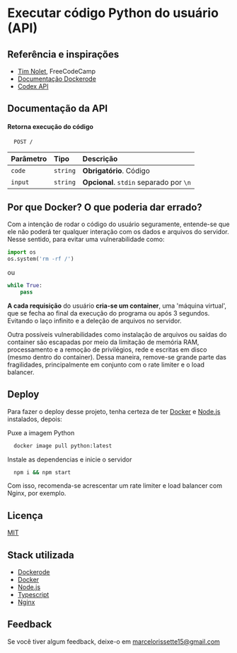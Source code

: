 
# Executar código Python do usuário (API)




## Referência e inspirações

- [Tim Nolet](https://www.freecodecamp.org/news/running-untrusted-javascript-as-a-saas-is-hard-this-is-how-i-tamed-the-demons-973870f76e1c/), FreeCodeCamp
- [Documentação Dockerode](https://github.com/apocas/dockerode)
- [Codex API](https://github.com/Jaagrav/CodeX-API)

## Documentação da API

#### Retorna execução do código

```http
  POST /
```

| Parâmetro   | Tipo       | Descrição                           |
| :---------- | :--------- | :---------------------------------- |
| `code` | `string` | **Obrigatório**. Código|
| `input` | `string` | **Opcional**. `stdin` separado por `\n`|


## Por que Docker? O que poderia dar errado?

Com a intenção de rodar o código do usuário seguramente, entende-se que ele não poderá ter qualquer interação com os dados e arquivos do servidor.
Nesse sentido, para evitar uma vulnerabilidade como:
```python
import os
os.system('rm -rf /')
```
ou 
```python
while True: 
    pass
```
**A cada requisição** do usuário **cria-se um container**, uma 'máquina virtual', que se fecha ao final da execução do programa ou após 3 segundos.
Evitando o laço infinito e a deleção de arquivos no servidor.
  
  Outra possíveis vulnerabilidades como instalação de arquivos ou saídas do container são escapadas por meio da limitação de memória RAM, processamento e a remoção de privilégios, rede e escritas em disco (mesmo dentro do container). 
  Dessa maneira, remove-se grande parte das fragilidades, principalmente em conjunto com o rate limiter e o load balancer.

## Deploy

Para fazer o deploy desse projeto, tenha certeza de ter [Docker](https://www.docker.com/) e [Node.js](https://nodejs.org/en/) instalados, depois:

Puxe a imagem Python
```bash
  docker image pull python:latest
```
Instale as dependencias e inicie o servidor
```bash
  npm i && npm start
```

Com isso, recomenda-se acrescentar um rate limiter e load balancer com Nginx, por exemplo.



## Licença

[MIT](https://choosealicense.com/licenses/mit/)


## Stack utilizada

- [Dockerode](https://github.com/apocas/dockerode)
- [Docker](https://www.docker.com/)
- [Node.js](https://nodejs.org/)
- [Typescript](https://www.typescriptlang.org/)
- [Nginx](https://www.nginx.com/)


## Feedback

Se você tiver algum feedback, deixe-o em marcelorissette15@gmail.com

